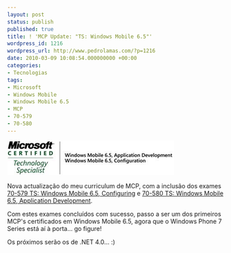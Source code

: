 ```yaml
---
layout: post
status: publish
published: true
title: ! 'MCP Update: "TS: Windows Mobile 6.5"'
wordpress_id: 1216
wordpress_url: http://www.pedrolamas.com/?p=1216
date: 2010-03-09 10:08:54.000000000 +00:00
categories:
- Tecnologias
tags:
- Microsoft
- Windows Mobile
- Windows Mobile 6.5
- MCP
- 70-579
- 70-580
---
```

[![](wp-content/uploads/2010/03/TS-Windows-Mobile-6.5.jpg "TS: Windows Mobile 6.5 Development & Configuration")](wp-content/uploads/2010/03/TS-Windows-Mobile-6.5.jpg)

Nova actualização do meu curriculum de MCP, com a inclusão dos exames [70-579 TS: Windows Mobile 6.5, Configuring](http://www.microsoft.com/learning/en/us/exam.aspx?ID=70-579) e [70-580 TS: Windows Mobile 6.5, Application Development](http://www.microsoft.com/learning/en/us/exam.aspx?ID=70-580).

Com estes exames concluídos com sucesso, passo a ser um dos primeiros MCP's certificados em Windows Mobile 6.5, agora que o Windows Phone 7 Series está aí à porta... go figure!

Os próximos serão os de .NET 4.0... :)
